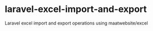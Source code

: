 # laravel-excel-import-and-export
Laravel excel import and export operations using maatwebsite/excel
